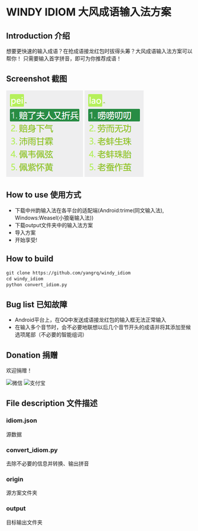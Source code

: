 # WINDY IDIOM 大风成语输入法方案

## Introduction 介绍
想要更快速的输入成语？在抢成语接龙红包时拔得头筹？大风成语输入法方案可以帮你！
只需要输入首字拼音，即可为你推荐成语！

## Screenshot 截图
![](screenshots/1.png)
![](screenshots/2.png)

## How to use 使用方式
- 下载中州韵输入法在各平台的适配端(Android:trime(同文输入法), Windows:Weasel(小狼毫输入法))
- 下载output文件夹中的输入法方案
- 导入方案
- 开始享受!

## How to build
```
git clone https://github.com/yangrq/windy_idiom
cd windy_idiom
python convert_idiom.py
```

## Bug list 已知故障
- Android平台上，在QQ中发送成语接龙红包的输入框无法正常输入
- 在输入多个音节时，会不必要地联想以后几个音节开头的成语并将其添加至候选项尾部（不必要的智能组词）

## Donation 捐赠
欢迎捐赠！

<img src="http://yangrq.luobotou.org/wp-content/uploads/2019/08/wechat.png" alt="微信" width="80" height="80">
<img src="http://yangrq.luobotou.org/wp-content/uploads/2019/08/alipay.jpg" alt="支付宝" width="80" height="80">

## File description 文件描述

### idiom.json
源数据

### convert_idiom.py
去除不必要的信息并转换、输出拼音

### origin
源方案文件夹

### output
目标输出文件夹